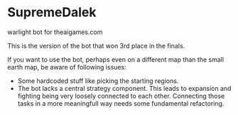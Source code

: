 SupremeDalek
============

warlight bot for theaigames.com

This is the version of the bot that won 3rd place in the finals.

If you want to use the bot, perhaps even on a different map than the small earth map, be aware of following issues:
- Some hardcoded stuff like picking the starting regions.
- The bot lacks a central strategy component. This leads to expansion and fighting being very loosely connected to each other. Connecting those tasks in a more meaningfull way needs some fundamental refactoring.
